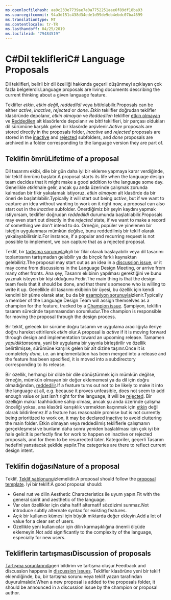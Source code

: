 ```yaml
---
ms.openlocfilehash: aa0c233e7739ae7a0a7752251aae6f89df18ba93
ms.sourcegitcommit: 94a3d151c438d34ede1d99de9eb4ebdc07ba4699
ms.translationtype: MT
ms.contentlocale: tr-TR
ms.lasthandoff: 04/25/2019
ms.locfileid: "79484519"
---
```

# <a name="c-language-proposals"></a><span data-ttu-id="8a16a-101">C#Dil teklifleri</span><span class="sxs-lookup"><span data-stu-id="8a16a-101">C# Language Proposals</span></span>

<span data-ttu-id="8a16a-102">Dil teklifleri, belirli bir dil özelliği hakkında geçerli düşünmeyi açıklayan çok fazla belgelerdir.</span><span class="sxs-lookup"><span data-stu-id="8a16a-102">Language proposals are living documents describing the current thinking about a given language feature.</span></span>

<span data-ttu-id="8a16a-103">Teklifler *etkin*, *etkin değil*, *reddedildi* veya *bitti*olabilir.</span><span class="sxs-lookup"><span data-stu-id="8a16a-103">Proposals can be either *active*, *inactive*, *rejected* or *done*.</span></span> <span data-ttu-id="8a16a-104">*Etkin* teklifler doğrudan teklifler klasöründe depolanır, *etkin olmayan* ve *Reddedilen* teklifler [etkin olmayan](proposals/inactive) ve [Reddedilen](proposals/rejected) alt klasörlerde depolanır ve *bitti* teklifleri, bir parçası oldukları dil sürümüne karşılık gelen bir klasörde arşivlenir.</span><span class="sxs-lookup"><span data-stu-id="8a16a-104">*Active* proposals are stored directly in the proposals folder, *inactive* and *rejected* proposals are stored in the [inactive](proposals/inactive) and [rejected](proposals/rejected) subfolders, and *done* proposals are archived in a folder corresponding to the language version they are part of.</span></span>

## <a name="lifetime-of-a-proposal"></a><span data-ttu-id="8a16a-105">Teklifin ömrü</span><span class="sxs-lookup"><span data-stu-id="8a16a-105">Lifetime of a proposal</span></span>

<span data-ttu-id="8a16a-106">Dil tasarımı ekibi, dile bir gün daha iyi bir ekleme yapmaya karar verdiğinde, bir teklif ömrünü başlatır.</span><span class="sxs-lookup"><span data-stu-id="8a16a-106">A proposal starts its life when the language design team decides that it might make a good addition to the language some day.</span></span> <span data-ttu-id="8a16a-107">Genellikle *etkin*hale gelir, ancak şu anda üzerinde çalışmak zorunda kalmadan bir fikir yakalamak istiyoruz, *etkin olmayan* alt klasörde da bir öneri de başlatılabilir.</span><span class="sxs-lookup"><span data-stu-id="8a16a-107">Typically it will start out being *active*, but if we want to capture an idea without wanting to work on it right now, a proposal can also start out in the *inactive* subfolder.</span></span> <span data-ttu-id="8a16a-108">Önerdiğimiz bir şeyin kaydını yapmak istiyorsam, teklifler doğrudan *reddedildi* durumunda başlatılabilir.</span><span class="sxs-lookup"><span data-stu-id="8a16a-108">Proposals may even start out directly in the *rejected* state, if we want to make a record of something we don't intend to do.</span></span> <span data-ttu-id="8a16a-109">Örneğin, popüler ve yinelenen bir isteğin uygulanması mümkün değilse, bunu reddedilmiş bir teklif olarak yakalayabilirsiniz.</span><span class="sxs-lookup"><span data-stu-id="8a16a-109">For instance, if a popular and recurring request is not possible to implement, we can capture that as a rejected proposal.</span></span>

<span data-ttu-id="8a16a-110">Teklif, bir [tartışma sorunuyla](https://github.com/dotnet/csharplang/labels/Discussion)ilgili bir fikir olarak başlayabilir veya dil tasarımı toplantısının tartışmadan gelebilir ya da birçok farklı kaynaktan gelebiliriz.</span><span class="sxs-lookup"><span data-stu-id="8a16a-110">The proposal may start out as an idea in a [discussion issue](https://github.com/dotnet/csharplang/labels/Discussion), or it may come from discussions in the Language Design Meeting, or arrive from many other fronts.</span></span> <span data-ttu-id="8a16a-111">Ana şey, Tasarım ekibinin yapılması gerektiğini ve bunu yazmak isteyen bir kişi olduğunu Fedir.</span><span class="sxs-lookup"><span data-stu-id="8a16a-111">The main thing is that the design team feels that it should be done, and that there's someone who is willing to write it up.</span></span> <span data-ttu-id="8a16a-112">Genellikle dil tasarımı ekibinin bir üyesi, bu özellik için kendi kendini bir şüme olarak atar, bu da bir [esampiyon sorunuyla](https://github.com/dotnet/csharplang/labels/Proposal%20champion)izlenir.</span><span class="sxs-lookup"><span data-stu-id="8a16a-112">Typically a member of the Language Design Team will assign themselves as a champion for the feature, tracked by a [Champion issue](https://github.com/dotnet/csharplang/labels/Proposal%20champion).</span></span> <span data-ttu-id="8a16a-113">Şampiyon, teklifin tasarım sürecinde taşınmasından sorumludur.</span><span class="sxs-lookup"><span data-stu-id="8a16a-113">The champion is responsible for moving the proposal through the design process.</span></span>

<span data-ttu-id="8a16a-114">Bir teklif, gelecek bir sürüme doğru tasarım ve uygulama aracılığıyla ileriye doğru hareket ettirilerek *etkin* olur.</span><span class="sxs-lookup"><span data-stu-id="8a16a-114">A proposal is *active* if it is moving forward through design and implementation toward an upcoming release.</span></span> <span data-ttu-id="8a16a-115">Tamamen *yapıldıktan*sonra, yani bir uygulama bir yayınla birleştirilir ve özellik belirtilmişse, sürümüne karşılık gelen bir alt dizine taşınır.</span><span class="sxs-lookup"><span data-stu-id="8a16a-115">Once it is completely *done*, i.e. an implementation has been merged into a release and the feature has been specified, it is moved into a subdirectory corresponding to its release.</span></span>

<span data-ttu-id="8a16a-116">Bir özellik, herhangi bir dilde bir dile dönüştürmek için mümkün değilse, örneğin, mümkün olmayan bir değer eklememesi ya da dil için doğru olmadığından, [reddedilir](proposals/rejected).</span><span class="sxs-lookup"><span data-stu-id="8a16a-116">If a feature turns out not to be likely to make it into the language at all, e.g. because it proves unfeasible, does not seem to add enough value or just isn't right for the language, it will be [rejected](proposals/rejected).</span></span> <span data-ttu-id="8a16a-117">Bir özelliğin makul taahhüdüne sahip olması, ancak şu anda üzerinde çalışma önceliği yoksa, ana klasörü karışıklık vermekten kaçınmak için [etkin](proposals/inactive) değil olarak bildirilemez.</span><span class="sxs-lookup"><span data-stu-id="8a16a-117">If a feature has reasonable promise but is not currently being prioritized to work on, it may be declared [inactive](proposals/inactive) to avoid cluttering the main folder.</span></span> <span data-ttu-id="8a16a-118">Etkin olmayan veya reddedilmiş tekliflerle çalışmanın gerçekleşmesi ve bunların daha sonra yeniden başlatılması için çok iyi bir hale gelir.</span><span class="sxs-lookup"><span data-stu-id="8a16a-118">It is perfectly fine for work to happen on inactive or rejected proposals, and for them to be resurrected later.</span></span> <span data-ttu-id="8a16a-119">Kategoriler, geçerli Tasarım hedefini yansıtacak şekilde yapılır.</span><span class="sxs-lookup"><span data-stu-id="8a16a-119">The categories are there to reflect current design intent.</span></span>

## <a name="nature-of-a-proposal"></a><span data-ttu-id="8a16a-120">Teklifin doğası</span><span class="sxs-lookup"><span data-stu-id="8a16a-120">Nature of a proposal</span></span>

<span data-ttu-id="8a16a-121">Teklif, [Teklif şablonunu](proposal-template.md)izlemelidir.</span><span class="sxs-lookup"><span data-stu-id="8a16a-121">A proposal should follow the [proposal template](proposal-template.md).</span></span> <span data-ttu-id="8a16a-122">İyi bir teklif:</span><span class="sxs-lookup"><span data-stu-id="8a16a-122">A good proposal should:</span></span>

- <span data-ttu-id="8a16a-123">Genel ruıt ve dilin Aesthetic Characteristics ile uyum yapın.</span><span class="sxs-lookup"><span data-stu-id="8a16a-123">Fit with the general spirit and aesthetic of the language.</span></span>
- <span data-ttu-id="8a16a-124">Var olan özellikler için daha hafif alternatif sözdizimi sunmaz.</span><span class="sxs-lookup"><span data-stu-id="8a16a-124">Not introduce subtly alternate syntax for existing features.</span></span>
- <span data-ttu-id="8a16a-125">Açık bir kullanıcı kümesi için büyük miktarda değer ekleyin.</span><span class="sxs-lookup"><span data-stu-id="8a16a-125">Add a lot of value for a clear set of users.</span></span>
- <span data-ttu-id="8a16a-126">Özellikle yeni kullanıcılar için dilin karmaşıklığına önemli ölçüde eklemeyin.</span><span class="sxs-lookup"><span data-stu-id="8a16a-126">Not add significantly to the complexity of the language, especially for new users.</span></span>  

## <a name="discussion-of-proposals"></a><span data-ttu-id="8a16a-127">Tekliflerin tartışması</span><span class="sxs-lookup"><span data-stu-id="8a16a-127">Discussion of proposals</span></span>

<span data-ttu-id="8a16a-128">[Tartışma sorunlarında](https://github.com/dotnet/csharplang/labels/Discussion)geri bildirim ve tartışma oluşur.</span><span class="sxs-lookup"><span data-stu-id="8a16a-128">Feedback and discussion happens in [discussion issues](https://github.com/dotnet/csharplang/labels/Discussion).</span></span> <span data-ttu-id="8a16a-129">Teklifler klasörüne yeni bir teklif eklendiğinde, bu, bir tartışma sorunu veya teklif yazarı tarafından duyurulmalıdır.</span><span class="sxs-lookup"><span data-stu-id="8a16a-129">When a new proposal is added to the proposals folder, it should be announced in a discussion issue by the champion or proposal author.</span></span> 

 